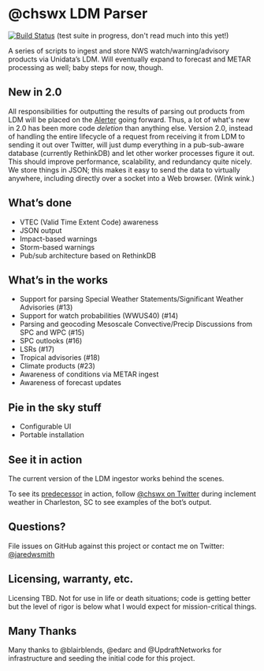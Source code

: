 # @chswx LDM Parser

[![Build Status](https://travis-ci.org/chswx/ldm-ingest.svg?branch=master)](https://travis-ci.org/chswx/ldm-ingest) (test suite in progress, don't read much into this yet!)

A series of scripts to ingest and store NWS watch/warning/advisory products via Unidata’s LDM. Will eventually expand to forecast and METAR processing as well; baby steps for now, though.

## New in 2.0

All responsibilities for outputting the results of parsing out products from LDM will be placed on the [Alerter](http://github.com/chswx/alerter) going forward. Thus, a lot of what's new in 2.0 has been more code _deletion_ than anything else. 
Version 2.0, instead of handling the entire lifecycle of a request from receiving it from LDM to sending it out over Twitter, will just dump everything in a pub-sub-aware database (currently RethinkDB) and let other worker processes figure it out. This should improve performance, scalability, and redundancy quite nicely. We store things in JSON; this makes it easy to send the data to virtually anywhere, including directly over a socket into a Web browser. (Wink
wink.)

## What’s done

- VTEC (Valid Time Extent Code) awareness
- JSON output
- Impact-based warnings
- Storm-based warnings
- Pub/sub architecture based on RethinkDB

## What’s in the works

- Support for parsing Special Weather Statements/Significant Weather Advisories (#13)
- Support for watch probabilities (WWUS40) (#14)
- Parsing and geocoding Mesoscale Convective/Precip Discussions from SPC and WPC (#15)
- SPC outlooks (#16)
- LSRs (#17)
- Tropical advisories (#18)
- Climate products (#23)
- Awareness of conditions via METAR ingest
- Awareness of forecast updates

## Pie in the sky stuff

- Configurable UI
- Portable installation

## See it in action

The current version of the LDM ingestor works behind the scenes.

To see its [predecessor](https://github.com/chswx/ldm-ingest-legacy) in action, follow [@chswx on Twitter](http://twitter.com/chswx) during inclement weather in Charleston, SC to see examples of the bot’s output. 

## Questions?

File issues on GitHub against this project or contact me on Twitter: [@jaredwsmith](http://twitter.com/jaredwsmith)

## Licensing, warranty, etc.

Licensing TBD. Not for use in life or death situations; code is getting better but the level of rigor is below what I would expect for mission-critical things.

## Many Thanks

Many thanks to @blairblends, @edarc and @UpdraftNetworks for infrastructure and seeding the initial code for this project.
